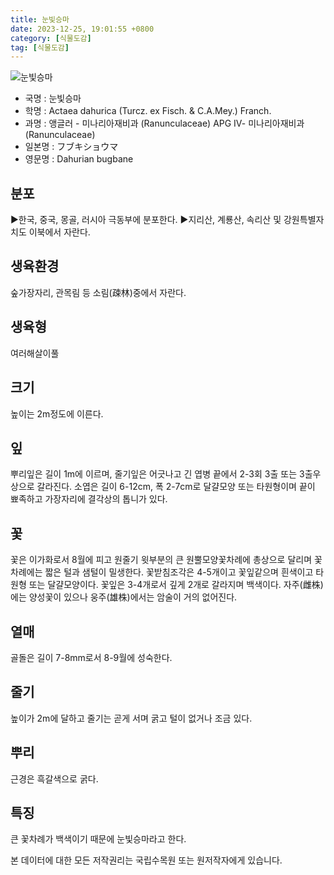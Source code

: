 ```yaml
---
title: 눈빛승마
date: 2023-12-25, 19:01:55 +0800
category: [식물도감]
tag: [식물도감]
---
```




![눈빛승마](http://www.nature.go.kr/fileUpload/plants/basic/Ranunculaceae/Cimicifuga/1719/1719_1_th2.JPG)
- 국명 : 눈빛승마
- 학명 : Actaea dahurica (Turcz. ex Fisch. & C.A.Mey.) Franch.
- 과명 : 앵글러 - 미나리아재비과 (Ranunculaceae) APG Ⅳ- 미나리아재비과 (Ranunculaceae)
- 일본명 : フブキショウマ
- 영문명 : Dahurian bugbane


## 분포
▶한국, 중국, 몽골, 러시아 극동부에 분포한다.▶지리산, 계룡산, 속리산 및 강원특별자치도 이북에서 자란다.
## 생육환경
숲가장자리, 관목림 등 소림(疎林)중에서 자란다.
## 생육형
여러해살이풀 
## 크기
높이는 2m정도에 이른다.
## 잎
뿌리잎은 길이 1m에 이르며, 줄기잎은 어긋나고 긴 엽병 끝에서 2-3회 3출 또는 3출우상으로 갈라진다. 소엽은 길이 6-12cm, 폭 2-7cm로 달걀모양 또는 타원형이며 끝이 뾰족하고 가장자리에 결각상의 톱니가 있다.
## 꽃
꽃은 이가화로서 8월에 피고 원줄기 윗부분의 큰 원뿔모양꽃차례에 총상으로 달리며 꽃차례에는 짧은 털과 샘털이 밀생한다. 꽃받침조각은 4-5개이고 꽃잎같으며 흰색이고 타원형 또는 달걀모양이다. 꽃잎은 3-4개로서 깊게 2개로 갈라지며 백색이다. 자주(雌株)에는 양성꽃이 있으나 웅주(雄株)에서는 암술이 거의 없어진다.
## 열매
골돌은 길이 7-8mm로서 8-9월에 성숙한다.
## 줄기
높이가 2m에 달하고 줄기는 곧게 서며 굵고 털이 없거나 조금 있다.
## 뿌리
근경은 흑갈색으로 굵다.
## 특징
큰 꽃차례가 백색이기 때문에 눈빛승마라고 한다.






본 데이터에 대한 모든 저작권리는 국립수목원 또는 원저작자에게 있습니다.

